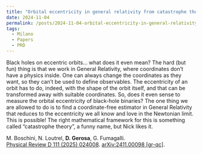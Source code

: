 ```yaml
---
title: "Orbital eccentricity in general relativity from catastrophe theory"
date: 2024-11-04
permalink: /posts/2024-11-04-orbital-eccentricity-in-general-relativity-from-catastrophe-theory
tags:
  - Milano
  - Papers
  - PRD
---
```


Black holes on eccentric orbits… what does it even mean? The hard (but fun) thing is that we work in General Relativity, where coordinates don’t have a physics inside. One can always change the coordinates as they want, so they can’t be used to define observables. The eccentricity of an orbit has to do, indeed, with the shape of the orbit itself, and that can be transformed away with suitable coordinates. So, does it even sense to measure the orbital eccentricity of black-hole binaries? The one thing we are allowed to do is to find a coordinate-free estimator in General Relativity that reduces to the eccentricity we all know and love in the Newtonian limit. This is possible! The right mathematical framework for this is something called “catastrophe theory”, a funny name, but Nick likes it. 

M. Boschini, N. Loutrel, **D. Gerosa**, G. Fumagalli.\
[Physical Review D 111 (2025) 024008](https://journals.aps.org/prd/abstract/10.1103/PhysRevD.111.024008). [arXiv:2411.00098 [gr-qc]](https://arxiv.org/abs/2411.00098).